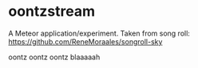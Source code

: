 oontzstream
============

A Meteor application/experiment. Taken from song roll: https://github.com/ReneMoraales/songroll-sky

oontz oontz oontz blaaaaah